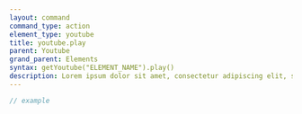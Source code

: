 ```yaml
---
layout: command
command_type: action
element_type: youtube
title: youtube.play
parent: Youtube
grand_parent: Elements
syntax: getYoutube("ELEMENT_NAME").play()
description: Lorem ipsum dolor sit amet, consectetur adipiscing elit, sed do eiusmod tempor incididunt ut labore et dolore magna aliqua. Ut enim ad minim veniam, quis nostrud exercitation ullamco laboris nisi ut aliquip ex ea commodo consequat.
---
```


```javascript
// example
```